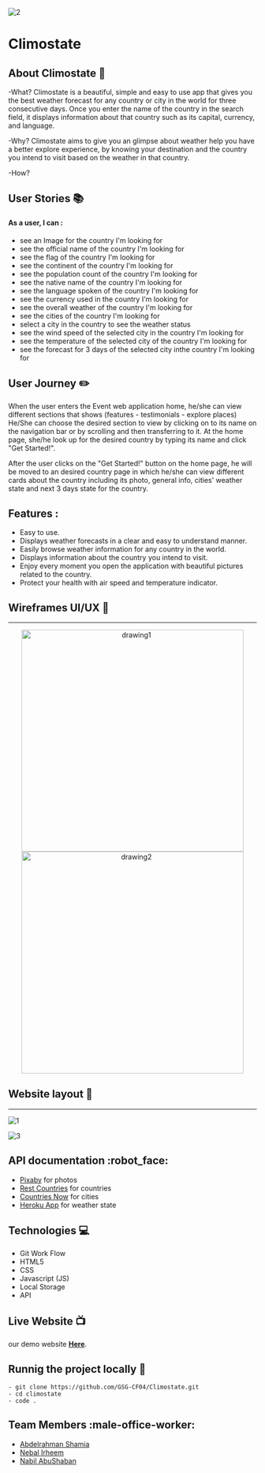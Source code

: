 ![2](https://user-images.githubusercontent.com/73759748/144758790-fa813f77-4ae3-44fb-9108-672a9771f8a5.png)
# Climostate



## **About Climostate** :sunrise: 


-What?
Climostate is a beautiful, simple and easy to use app that gives you the best weather forecast for any country or city in the world for three consecutive days.
Once you enter the name of the country in the search field, it displays information about that country such as its capital, currency, and language. 

-Why?
Climostate aims to  give you an glimpse about weather help you have a better explore experience, by knowing your destination and the country you intend to visit based on the weather in that country.

-How?


## **User Stories**  :books: 
 #### As a user, I can : 

- see an Image for the country I'm looking for 
- see the official name of the country I'm looking for
- see the flag of the country I'm looking for 
- see the continent of the country I'm looking for
- see the population count of the country I'm looking for 
- see the native name of the country I'm looking for
- see the language spoken of the country I'm looking for
- see the currency used in the country I'm looking for
- see the overall weather of the country I'm looking for
- see the cities of the country I'm looking for
- select a city in the country to see the weather status
- see the wind speed of the selected city in the country I'm looking for
- see the temperature of the selected city of the country I'm looking for
- see the forecast for 3 days of the selected city inthe country I'm looking for

## **User Journey**  :pencil2:
 When the user enters the Event web application home, he/she can view different sections that shows (features - testimonials - explore places)  He/She can choose the desired section to view by clicking on to its name on the navigation bar or by scrolling and then transferring to it. At the home page, she/he look up for the desired country by typing its name and click "Get Started!".

 After the user clicks on the "Get Started!" button on the home page, he will be moved to an desired country page in which he/she can view different cards about the country including its photo, general info, cities' weather state and next 3 days state for the country. 




## **Features** :

* Easy to use.
* Displays weather forecasts in a clear and easy to understand manner.
*  Easily browse weather information for any country in the world.
* Displays information about the country you intend to visit.
* Enjoy every moment you open the application with beautiful pictures related to the country.
* Protect your health with air speed and temperature indicator.


## **Wireframes UI/UX** :art: 
---
<p float='left' align='center'>
<img src="https://user-images.githubusercontent.com/73759748/144758393-7ffa8e59-2ca0-461b-b23a-6c2c86072932.png" alt="drawing1" width="450" />
 
<img src="https://user-images.githubusercontent.com/73759748/144758391-2ba8cf65-1d8a-4122-b5eb-2b48ccda3762.png" alt="drawing2" width="450" />
</p>



## **Website layout** :iphone: 
---
<p align='center'>
 
![1](https://user-images.githubusercontent.com/73759748/144758845-0903ed1c-1f05-40cc-b939-058793cc69d0.png)

![3](https://user-images.githubusercontent.com/73759748/144758979-dc2fc97c-1d21-410b-ab28-bb0c430e5e3b.png)
</p>

## **API documentation** :robot_face: 
* [Pixaby](https://pixabay.com) for photos
* [Rest Countries](https://restcountries.com) for countries
* [Countries Now](https://countriesnow.space/api/v0.1/countries/cities) for cities
* [Heroku App](https://goweather.herokuapp.com) for weather state
 




 
 
## **Technologies** :computer: 

- Git Work Flow
- HTML5
- CSS
- Javascript (JS)
- Local Storage
- API

## **Live Website** :tv: 


 our demo website [**Here**](https://gsg-cf04.github.io/Climostate/).
 

## Runnig the project locally :hotel:


```
- git clone https://github.com/GSG-CF04/Climostate.git
- cd climostate
- code . 
```

## **Team Members** :male-office-worker: 

* [Abdelrahman Shamia](https://github.com/abedshamia)
* [Nebal Irheem](https://github.com/nebal96)
* [Nabil AbuShaban](https://github.com/nabilramy)
 

